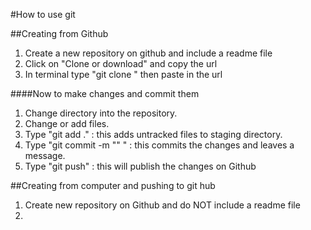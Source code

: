 #How to use git

##Creating from Github

1. Create a new repository on github and include a readme file
2. Click on "Clone or download" and copy the url
3. In terminal type "git clone " then paste in the url

####Now to make changes and commit them
1. Change directory into the repository.
2. Change or add files.
3. Type "git add ." : this adds untracked files to staging directory.
4. Type "git commit -m "<message here>" " : this commits the changes and leaves a message.
5. Type "git push" : this will publish the changes on Github


##Creating from computer and pushing to git hub

1. Create new repository on Github and do NOT include a readme file
2. 
